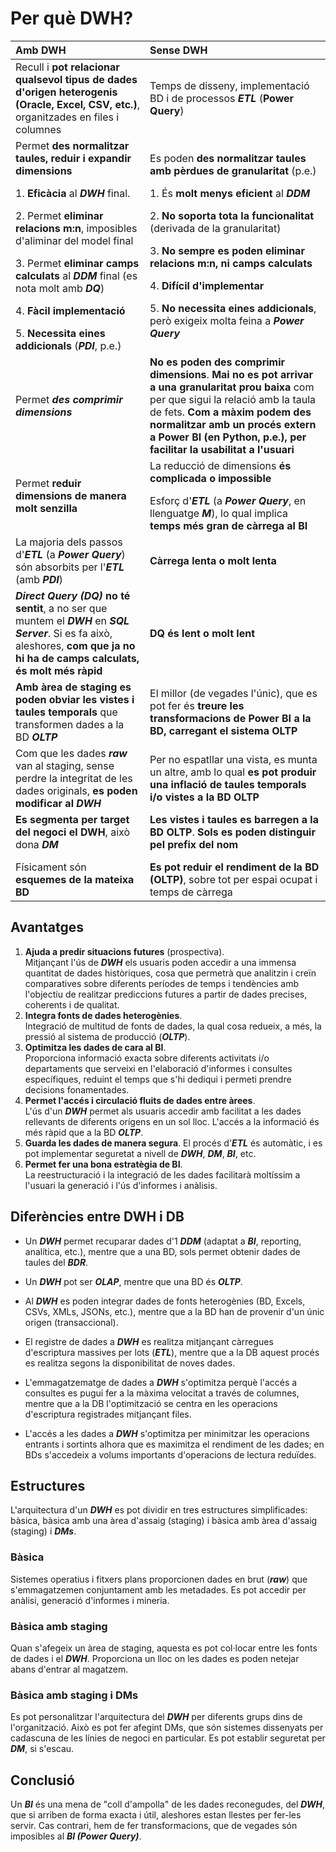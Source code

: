 # Per què DWH?

| Amb DWH                                                                            | Sense DWH                                                           |
| :--------------------------------------------------------------------------------- | :------------------------------------------------------------------ |
| Recull i **pot relacionar qualsevol tipus de dades d'origen heterogenis (Oracle, Excel, CSV, etc.)**, organitzades en files i columnes | Temps de disseny, implementació BD i de processos **_ETL_** (**Power Query**) |
| Permet **des normalitzar taules, reduir i expandir dimensions** <p></p> 1. **Eficàcia** al **_DWH_** final. <p></p> 2. Permet **eliminar relacions m:n**, imposibles d'aliminar del model final <p></p> 3. Permet **eliminar camps calculats** al **_DDM_** final (es nota molt amb **_DQ_**) <p></p> 4. **Fàcil implementació** <p></p> 5. **Necessita eines addicionals** (**_PDI_**, p.e.) | Es poden **des normalitzar taules amb pèrdues de granularitat** (p.e.) <p></p> 1. És **molt menys eficient** al **_DDM_** <p></p> 2. **No soporta tota la funcionalitat** (derivada de la granularitat) <p></p> 3. **No sempre es poden eliminar relacions m:n, ni camps calculats** <p></p> 4. **Difícil d'implementar** <p></p> 5. **No necessita eines addicionals**, però exigeix molta feina a **_Power Query_** |
|Permet **_des comprimir dimensions_** | **No es poden des comprimir dimensions**. **Mai no es pot arrivar a una granularitat prou baixa** com per que sigui la relació amb la taula de fets. **Com a màxim podem des normalitzar amb un procés extern a Power BI (en Python, p.e.), per facilitar la usabilitat a l'usuari** |
| Permet **reduir dimensions de manera molt senzilla** | La reducció de dimensions **és complicada o impossible** <p></p> Esforç d'**_ETL_** (a **_Power Query_**, en llenguatge **_M_**), lo qual implica **temps més gran de càrrega al BI** |
| La majoria dels passos d'**_ETL_** (a **_Power Query_**) són absorbits per l'**_ETL_** (amb **_PDI_**) | **Càrrega lenta o molt lenta** |
| **_Direct Query (DQ)_** **no té sentit**, a no ser que muntem el **_DWH_** en **_SQL Server_**. Si es fa això, aleshores, **com que ja no hi ha de camps calculats, és molt més ràpid** | **DQ és lent o molt lent** |
| **Amb àrea de staging es poden obviar les vistes i taules temporals** que transformen dades a la BD **_OLTP_** | El millor (de vegades l'únic), que es pot fer és **treure les transformacions de Power BI a la BD, carregant el sistema OLTP** |
| Com que les dades **_raw_** van al staging, sense perdre la integritat de les dades originals, **es poden modificar al** **_DWH_** | Per no espatllar una vista, es munta un altre, amb lo qual **es pot produir una inflació de taules temporals i/o vistes a la BD OLTP** |
| **Es segmenta per target del negoci el DWH**, això dona **_DM_** <p></p> Físicament són **esquemes de la mateixa BD** | **Les vistes i taules es barregen a la BD OLTP**. **Sols es poden distinguir pel prefix del nom** <p></p> **Es pot reduir el rendiment de la BD (OLTP)**, sobre tot per espai ocupat i temps de càrrega |

## Avantatges

1. **Ajuda a predir situacions futures** (prospectiva).  
    Mitjançant l'ús de **_DWH_** els usuaris poden accedir a una immensa quantitat de dades històriques, cosa que permetrà que analitzin i creïn comparatives sobre diferents períodes de temps i tendències amb l'objectiu de realitzar prediccions futures a partir de dades precises, coherents i de qualitat.
2. **Integra fonts de dades heterogènies**.  
    Integració de multitud de fonts de dades, la qual cosa redueix, a més, la pressió al sistema de producció (**_OLTP_**).
3. **Optimitza les dades de cara al BI**.  
    Proporciona informació exacta sobre diferents activitats i/o departaments que serveixi en l'elaboració d'informes i consultes específiques, reduint el temps que s'hi dediqui i permeti prendre decisions fonamentades.
4. **Permet l'accés i circulació fluits de dades entre àrees**.  
    L'ús d'un **_DWH_** permet als usuaris accedir amb facilitat a les dades rellevants de diferents orígens en un sol lloc. L'accés a la informació és més ràpid que a la BD **_OLTP_**.
5. **Guarda les dades de manera segura**.
    El procés d'**_ETL_** és automàtic, i es pot implementar seguretat a nivell de **_DWH_**, **_DM_**, **_BI_**, etc.
6. **Permet fer una bona estratègia de BI**.  
    La reestructuració i la integració de les dades facilitarà moltíssim a l'usuari la generació i l'ús d'informes i anàlisis.

## Diferències entre DWH i DB

- Un **_DWH_** permet recuparar dades d'1 **_DDM_** (adaptat a **_BI_**, reporting, analítica, etc.), mentre que a una BD, sols permet obtenir dades de taules del **_BDR_**.  

- Un **_DWH_** pot ser **_OLAP_**, mentre que una BD és **_OLTP_**.  

- Al **_DWH_** es poden integrar dades de fonts heterogènies (BD, Excels, CSVs, XMLs, JSONs, etc.), mentre que a la BD han de provenir d'un únic origen (transaccional).  

- El registre de dades a **_DWH_** es realitza mitjançant càrregues d'escriptura massives per lots (**_ETL_**), mentre que a la DB aquest procés es realitza segons la disponibilitat de noves dades.

- L'emmagatzematge de dades a **_DWH_** s'optimitza perquè l'accés a consultes es pugui fer a la màxima velocitat a través de columnes, mentre que a la DB l'optimització se centra en les operacions d'escriptura registrades mitjançant files.

- L'accés a les dades a **_DWH_** s'optimitza per minimitzar les operacions entrants i sortints alhora que es maximitza el rendiment de les dades; en BDs s'accedeix a volums importants d'operacions de lectura reduïdes.

## Estructures

L'arquitectura d'un **_DWH_** es pot dividir en tres estructures simplificades: bàsica, bàsica amb una àrea d'assaig (staging) i bàsica amb àrea d'assaig (staging) i **_DMs_**.

### Bàsica

Sistemes operatius i fitxers plans proporcionen dades en brut (**_raw_**) que s'emmagatzemen conjuntament amb les metadades. Es pot accedir per anàlisi, generació d'informes i mineria.  

### Bàsica amb staging

Quan s'afegeix un àrea de staging, aquesta es pot col·locar entre les fonts de dades i el **_DWH_**. Proporciona un lloc on les dades es poden netejar abans d'entrar al magatzem.   

### Bàsica amb staging i DMs

Es pot personalitzar l'arquitectura del **_DWH_** per diferents grups dins de l'organització. Això es pot fer afegint DMs, que són sistemes dissenyats per cadascuna de les línies de negoci en particular. Es pot establir seguretat per **_DM_**, si s'escau.

## Conclusió

Un **_BI_** és una mena de "coll d'ampolla" de les dades reconegudes, del ***_DWH_***, que si arriben de forma exacta i útil, aleshores estan llestes per fer-les servir. Cas contrari, hem de fer transformacions, que de vegades són imposibles al **_BI (Power Query)_**.